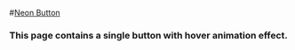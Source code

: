 #[Neon Button](https://leandro-c-reis.github.io/Simple-Apps/card-animations/neonButton)

### This page contains a single button with hover animation effect.
